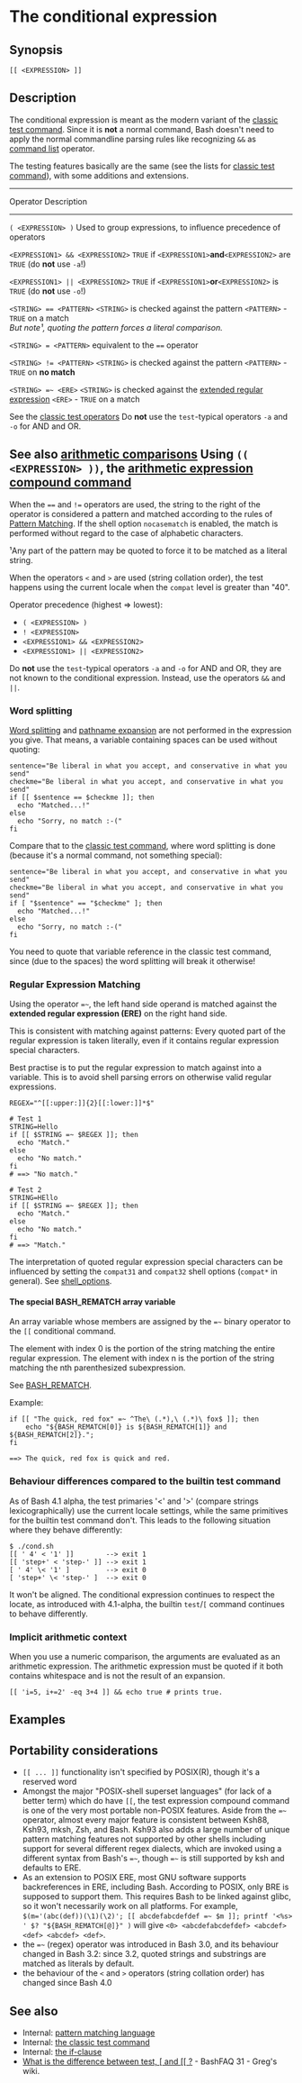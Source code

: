 # The conditional expression

## Synopsis

    [[ <EXPRESSION> ]]

## Description

The conditional expression is meant as the modern variant of the
[classic test command](../../commands/classictest.md). Since it is **not** a
normal command, Bash doesn't need to apply the normal commandline
parsing rules like recognizing `&&` as [command
list](../../syntax/basicgrammar.md#lists) operator.

The testing features basically are the same (see the lists for [classic
test command](../../commands/classictest.md)), with some additions and
extensions.

  -----------------------------------------------------------------------------------------------------------------------------------------------------------------------------------------------------------------------------------
  Operator                                                             Description
  -------------------------------------------------------------------- --------------------------------------------------------------------------------------------------------------------------------------------------------------
  `( <EXPRESSION> )`                                                   Used to group expressions, to influence precedence of operators

  `<EXPRESSION1> && <EXPRESSION2>`                                     `TRUE` if `<EXPRESSION1>`**and**`<EXPRESSION2>` are `TRUE` (do **not** use `-a`!)

  `<EXPRESSION1> || <EXPRESSION2>`                                     `TRUE` if `<EXPRESSION1>`**or**`<EXPRESSION2>` is `TRUE` (do **not** use `-o`!)

  `<STRING> == <PATTERN>`                                              `<STRING>` is checked against the pattern `<PATTERN>` - `TRUE` on a match\
                                                                       *But note¹, quoting the pattern forces a literal comparison.*

  `<STRING> = <PATTERN>`                                               equivalent to the `==` operator

  `<STRING> != <PATTERN>`                                              `<STRING>` is checked against the pattern `<PATTERN>` - `TRUE` on **no match**

  `<STRING> =~ <ERE>`                                                  `<STRING>` is checked against the [extended regular expression](https://en.wikipedia.org/wiki/Regular_expression#POSIX_extended) `<ERE>` - `TRUE` on a match

  See the [classic test operators](../../commands/classictest.md#file_tests)   Do **not** use the `test`-typical operators `-a` and `-o` for AND and OR.

  See also [arithmetic comparisons](../../syntax/arith_expr.md#comparisons)    Using `(( <EXPRESSION> ))`, the [arithmetic expression compound command](../../syntax/ccmd/arithmetic_eval.md)
  -----------------------------------------------------------------------------------------------------------------------------------------------------------------------------------------------------------------------------------

When the `==` and `!=` operators are used, the string to the right of
the operator is considered a pattern and matched according to the rules
of [Pattern Matching](../../syntax/pattern.md). If the shell option
`nocasematch` is enabled, the match is performed without regard to the
case of alphabetic characters.

¹Any part of the pattern may be quoted to force it to be matched as a
literal string.

When the operators `<` and `>` are used (string collation order), the
test happens using the current locale when the `compat` level is greater
than \"40\".

Operator precedence (highest =\> lowest):

-   `( <EXPRESSION> )`
-   `! <EXPRESSION>`
-   `<EXPRESSION1> && <EXPRESSION2>`
-   `<EXPRESSION1> || <EXPRESSION2>`

Do **not** use the `test`-typical operators `-a` and `-o` for AND and
OR, they are not known to the conditional expression. Instead, use the
operators `&&` and `||`.

### Word splitting

[Word splitting](../../syntax/expansion/wordsplit.md) and [pathname
expansion](../../syntax/expansion/globs.md) are not performed in the expression
you give. That means, a variable containing spaces can be used without
quoting:

    sentence="Be liberal in what you accept, and conservative in what you send"
    checkme="Be liberal in what you accept, and conservative in what you send"
    if [[ $sentence == $checkme ]]; then
      echo "Matched...!"
    else
      echo "Sorry, no match :-("
    fi

Compare that to the [classic test command](../../commands/classictest.md), where
word splitting is done (because it's a normal command, not something
special):

    sentence="Be liberal in what you accept, and conservative in what you send"
    checkme="Be liberal in what you accept, and conservative in what you send"
    if [ "$sentence" == "$checkme" ]; then
      echo "Matched...!"
    else
      echo "Sorry, no match :-("
    fi

You need to quote that variable reference in the classic test command,
since (due to the spaces) the word splitting will break it otherwise!

### Regular Expression Matching

Using the operator `=~`, the left hand side operand is matched against
the **extended regular expression (ERE)** on the right hand side.

This is consistent with matching against patterns: Every quoted part of
the regular expression is taken literally, even if it contains regular
expression special characters.

Best practise is to put the regular expression to match against into a
variable. This is to avoid shell parsing errors on otherwise valid
regular expressions.

    REGEX="^[[:upper:]]{2}[[:lower:]]*$"

    # Test 1
    STRING=Hello
    if [[ $STRING =~ $REGEX ]]; then
      echo "Match."
    else
      echo "No match."
    fi
    # ==> "No match."

    # Test 2
    STRING=HEllo
    if [[ $STRING =~ $REGEX ]]; then
      echo "Match."
    else
      echo "No match."
    fi
    # ==> "Match."

The interpretation of quoted regular expression special characters can
be influenced by setting the `compat31` and `compat32` shell options
(`compat*` in general). See [shell_options](../../internals/shell_options.md).

#### The special BASH_REMATCH array variable

An array variable whose members are assigned by the `=~` binary operator
to the `[[` conditional command.

The element with index 0 is the portion of the string matching the
entire regular expression. The element with index n is the portion of
the string matching the nth parenthesized subexpression.

See [BASH_REMATCH](../../syntax/shellvars.md#bash_rematch).

Example:

    if [[ "The quick, red fox" =~ ^The\ (.*),\ (.*)\ fox$ ]]; then
        echo "${BASH_REMATCH[0]} is ${BASH_REMATCH[1]} and ${BASH_REMATCH[2]}.";
    fi

    ==> The quick, red fox is quick and red.

### Behaviour differences compared to the builtin test command

As of Bash 4.1 alpha, the test primaries \'\<\' and \'\>\' (compare
strings lexicographically) use the current locale settings, while the
same primitives for the builtin test command don't. This leads to the
following situation where they behave differently:

    $ ./cond.sh
    [[ ' 4' < '1' ]]        --> exit 1
    [[ 'step+' < 'step-' ]] --> exit 1
    [ ' 4' \< '1' ]         --> exit 0
    [ 'step+' \< 'step-' ]  --> exit 0

It won't be aligned. The conditional expression continues to respect
the locate, as introduced with 4.1-alpha, the builtin `test`/`[` command
continues to behave differently.

### Implicit arithmetic context

When you use a numeric comparison, the arguments are evaluated as an
arithmetic expression. The arithmetic expression must be quoted if it
both contains whitespace and is not the result of an expansion.

    [[ 'i=5, i+=2' -eq 3+4 ]] && echo true # prints true.

## Examples

## Portability considerations

-   `[[ ... ]]` functionality isn't specified by POSIX(R), though it's
    a reserved word
-   Amongst the major \"POSIX-shell superset languages\" (for lack of a
    better term) which do have `[[`, the test expression compound
    command is one of the very most portable non-POSIX features. Aside
    from the `=~` operator, almost every major feature is consistent
    between Ksh88, Ksh93, mksh, Zsh, and Bash. Ksh93 also adds a large
    number of unique pattern matching features not supported by other
    shells including support for several different regex dialects, which
    are invoked using a different syntax from Bash's `=~`, though `=~`
    is still supported by ksh and defaults to ERE.
-   As an extension to POSIX ERE, most GNU software supports
    backreferences in ERE, including Bash. According to POSIX, only BRE
    is supposed to support them. This requires Bash to be linked against
    glibc, so it won't necessarily work on all platforms. For example,
    `$(m='(abc(def))(\1)(\2)'; [[ abcdefabcdefdef =~ $m ]]; printf '<%s> ' $? "${BASH_REMATCH[@]}" )`
    will give `<0> <abcdefabcdefdef> <abcdef> <def> <abcdef> <def>`.
-   the `=~` (regex) operator was introduced in Bash 3.0, and its
    behaviour changed in Bash 3.2: since 3.2, quoted strings and
    substrings are matched as literals by default.
-   the behaviour of the `<` and `>` operators (string collation order)
    has changed since Bash 4.0

## See also

-   Internal: [pattern matching language](../../syntax/pattern.md)
-   Internal: [the classic test command](../../commands/classictest.md)
-   Internal: [the if-clause](../../syntax/ccmd/if_clause.md)
-   [What is the difference between test, \[ and \[\[
    ?](http://mywiki.wooledge.org/BashFAQ/031) - BashFAQ 31 - Greg's
    wiki.
